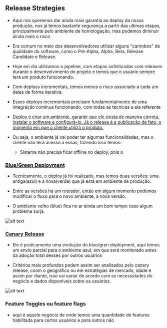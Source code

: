 ## Release Strategies

* Aqui nos queremos dar ainda mais garantia ao deploy da nossa produção, nos já temos bastante segurança a partir das ultimas etapas, principalmente pelo ambiente de homologação, mas podemos diminuir ainda mais o risco

* Era comum no meio dos desenvolvedores utilizar alguns "carimbos" de qualidade do software, como o Pré-Alpha, Alpha, Beta, Release Candidate e Release.

* Hoje em dia utilizamos o pipeline, com etapas sofisticadas com releases durante o desenvolvimento do projeto e temos que o usuário sempre terá um produto funcionando.

* Com deploys incrementais, temos menos o risco associado a cada um deles de forma iterativa.

* Esses deploys incrementais precisam fundamentalmente de uma integração continua funcionando, com todas as técnicas a ela referente

* [Deploy é criar um ambiente, garantir que ele exista de maneira correta, instalar o software e configurá-lo. Já o release é a publicação de fato, o momento em que o cliente utiliza o produto.](https://www.scaledagileframework.com/release-on-demand/)

* Ou seja, o ambiente já vai poder ter algumas funcionalidades, mas o cliente não terá acesso a essas, fazendo isso temos:
    * Sistema não precisa ficar offline no deploy, pois o

### [Blue/Green Deployment](https://martinfowler.com/bliki/BlueGreenDeployment.html)

* Tecnicamente, o deploy já foi realizado, mas temos duas versões: uma antiga(azul) e a nova(verde) que já está em ambiente de produção. 

* Entre as versões há um roteador, então em algum momento podemos modificar o fluxo para o novo ambiente, a nova versão.

* O ambiente velho (blue) fica no ar ainda um bom tempo caso algum problema surja.

![alt text](https://martinfowler.com/bliki/images/blueGreenDeployment/blue_green_deployments.png)

### [Canary Release](https://martinfowler.com/bliki/CanaryRelease.html)

* Ele é praticamente uma evolução do blue/gren deployment, aqui temos um envio parcial para o ambiente azul, em que será monitorado antes da adoção total desses por outros usuários

* Critérios mais profundos podem assim ser analisados pelo canary release, coom o geográfico ou em estratégias de mercado, idade e assim por diante, isso vai variar de acordo com as necessidades do negócio e dados disponíveis sobre os usuários.

![alt text](https://martinfowler.com/bliki/images/canaryRelease/canary-release-2.png)


### Feature Toggles ou feature flags

* aqui é aquele negócio de onde temos uma quantidade de features habilitada para certos usuários e para outros não